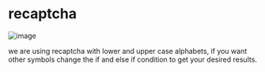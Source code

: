 # recaptcha

![image](https://user-images.githubusercontent.com/93839871/230214905-80f2d834-5527-494b-b8e7-f9208679e23f.png)

we are using recaptcha with lower and upper case alphabets, if you want other symbols change the if and else if condition to get your desired results. 

